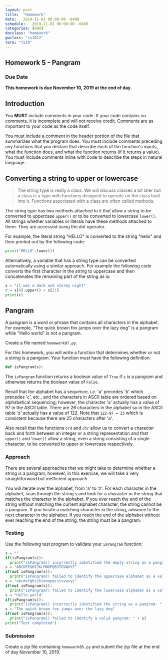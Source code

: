 ```yaml
---
layout: post
title:  "Homework"
date:   2019-11-01 00:00:00 -0400
schedule:   2019-11-01 00:00:00 -0400
categories: [GWU]
docclass: "homework"
gwclass: "cs1012"
term: "fa19"
---
```

<head>
  <link href="/css/syntax.css" rel="stylesheet">
</head>

## Homework 5 - Pangram

### Due Date
**This homework is due November 10, 2019 at the end of day.**

## Introduction
You **MUST** include comments in your code.  If your code contains no comments, it is incomplete and will not receive credit.  Comments are as important to your code as the code itself.

You must include a comment in the header portion of the file that summarizes what the program does.  You must include comments preceding any functions that you declare that describe each of the function's inputs, what the function does, and what the function returns (if it returns a value).  You must include comments inline with code to describe the steps in natural language.

## Converting a string to upper or lowercase

> The string type is really a class.  We will discuss classes a bit later but a class is a type with functions designed to operate on the class built into it.  Functions associated with a class are often called methods.

The string type has two methods attached to it that allow a string to be converted to uppercase ```upper()``` or to be converted to lowercase ```lower()```.  All strings whether variables or literals have these methods attached to them.  They are accessed using the dot operator.

For example, the literal string "HELLO" is converted to the string "hello" and then printed out by the following code:

```python
print("HELLO".lower())
```

Alternatively, a variable that has a string type can be converted automatically using a similar approach.  For example the following code converts the first character in the string to uppercase and then concatenates the remaining part of the string as is:

```python
s = "it was a dark and stormy night"
r = s[0].upper() + s[1:]
print(r)
```

## Pangram

A pangram is a word or phrase that contains all characters in the alphabet.  For example, "The quick brown fox jumps over the lazy dog" is a pangram while "Hello world" is not a pangram.

Create a file named ```homework07.py```.

For this homework, you will write a function that determines whether or not a string is a pangram.  Your function must have the following definition:

```python
def isPangram(s):
```

The ```isPangram``` function returns a boolean value of ```True``` if ```s``` is a pangram and otherwise returns the boolean value of ```False```.

Recall that the alphabet has a sequence, _i.e._ 'a' precedes 'b' which precedes 'c', etc., and the characters in ASCII table are ordered based on alphabetical sequencing; however, the character 'a' actually has a value of 97 in the ASCII table.  There are 26 characters in the alphabet so in the ASCII table 'z' actually has a value of 122.  Note that ```122-97 = 25``` which is consistent because there are 25 characters after 'a'.

Also recall that the functions ```ord``` and ```chr``` allow us to convert a character back and forth between an integer or a string representation and that ```upper()``` and ```lower()``` allow a string, even a string consisting of a single character, to be converted to upper or lowercase respectively.

### Approach
There are several approaches that we might take to determine whether a string is a pangram; however, in this exercise, we will take a very straightforward but inefficient approach.

You will iterate over the alphabet, from 'a' to 'z'.  For each character in the alphabet, scan through the string ```s``` and look for a character in the string that matches the character in the alphabet.  If you ever reach the end of the string without matching the current alphabet character, the string cannot be a pangram.
If you locate a matching character in the string, advance to the next character in the alphabet.  If you reach the end of the alphabet without ever reaching the end of the string, the string must be a pangram.  

### Testing
Use the following test program to validate your ```isPangram``` function:
```python
s = ""
if(isPangram(s)):
  print("isPangram() incorrectly identified the empty string as a pangram")
s = "ABCDEFGHIJKLMNOPQRSTUVWXYZ"
if(not isPangram(s)):
  print("isPangram() failed to identify the uppercase alphabet as a valid pangram")
s = "abcdefghijklmnopqrstuvwxyz"
if(not isPangram(s)):
  print("isPangram() failed to identify the lowercase alphabet as a valid pangram")
s = "Hello world"
if(isPangram(s)):
  print("isPangram() incorrectly identified the string as a pangram: " + s)
s = "The quick brown fox jumps over the lazy dog"
if(not isPangram(s)):
  print("isPangram() failed to identify a valid pangram: " + s)
print("Test completed")
```

### Submission

Create a zip file containing ```homework05.py``` and submit the zip file at the end of day November 10, 2019.  
